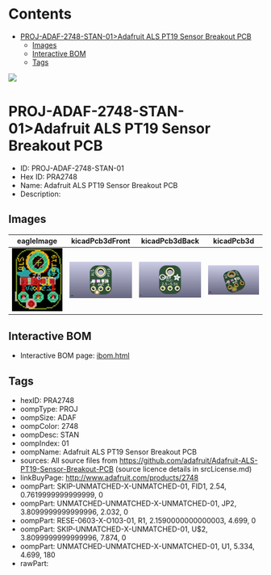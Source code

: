 



Contents
========

* [PROJ-ADAF-2748-STAN-01>Adafruit ALS PT19 Sensor Breakout PCB](#proj-adaf-2748-stan-01adafruit-als-pt19-sensor-breakout-pcb)
	* [Images](#images)
	* [Interactive BOM](#interactive-bom)
	* [Tags](#tags)
  
![][im]
# PROJ-ADAF-2748-STAN-01>Adafruit ALS PT19 Sensor Breakout PCB

- ID: PROJ-ADAF-2748-STAN-01
- Hex ID: PRA2748
- Name: Adafruit ALS PT19 Sensor Breakout PCB
- Description: 

## Images
  
  

|eagleImage|kicadPcb3dFront|kicadPcb3dBack|kicadPcb3d|
| :---: | :---: | :---: | :---: |
|[![eagleImage](eagleImage_140.png)](eagleImage_600.png)|[![kicadPcb3dFront](kicadPcb3dFront_140.png)](kicadPcb3dFront_600.png)|[![kicadPcb3dBack](kicadPcb3dBack_140.png)](kicadPcb3dBack_600.png)|[![kicadPcb3d](kicadPcb3d_140.png)](kicadPcb3d_600.png)|

## Interactive BOM

- Interactive BOM page: [ibom.html](kicad/bom/ibom.html)

## Tags

- hexID: PRA2748
- oompType: PROJ
- oompSize: ADAF
- oompColor: 2748
- oompDesc: STAN
- oompIndex: 01
- oompName: Adafruit ALS PT19 Sensor Breakout PCB
- sources: All source files from https://github.com/adafruit/Adafruit-ALS-PT19-Sensor-Breakout-PCB (source licence details in srcLicense.md)
- linkBuyPage: http://www.adafruit.com/products/2748
- oompPart: SKIP-UNMATCHED-X-UNMATCHED-01, FID1, 2.54, 0.7619999999999999, 0
- oompPart: UNMATCHED-UNMATCHED-X-UNMATCHED-01, JP2, 3.8099999999999996, 2.032, 0
- oompPart: RESE-0603-X-O103-01, R1, 2.1590000000000003, 4.699, 0
- oompPart: SKIP-UNMATCHED-X-UNMATCHED-01, U$2, 3.8099999999999996, 7.874, 0
- oompPart: UNMATCHED-UNMATCHED-X-UNMATCHED-01, U1, 5.334, 4.699, 180
- rawPart: 



[im]: kicadPcb3d_450.png

